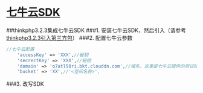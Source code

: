 # [七牛云SDK](http://developer.qiniu.com/code/v7/sdk/php.html)
##thinkphp3.2.3集成七牛云SDK
###1. 安装七牛云SDK，然后引入（请参考[thinkphp3.2.3引入第三方包](./tpkuang_jia_yin_ru_di_san_fang_bao.md)）
###2. 配置七牛云参数
```php
//七牛云配置
    'accessKey' => 'XXX',//秘钥
    'secrectKey' => 'XXX',//秘钥
    'domain' => 'o7atl50ri.bkt.clouddn.com',//域名，这里是七牛云提供的测试域名
    'bucket' => 'XX',//'<空间名称>',
```
###3. 改写SDK